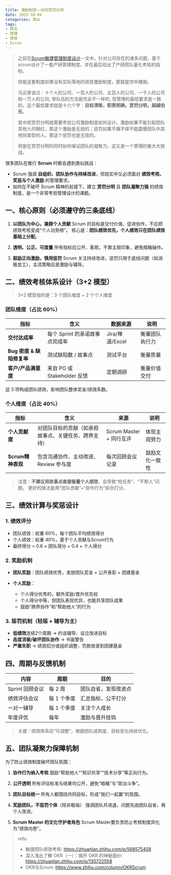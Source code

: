 ```yaml
---
title: 激励制度——如何赏罚分明
date: 2025-10-04
categories: 商业
tags: 
- 商业
- 管理
- 绩效
- Scrum
---
```


> 之前在[Scrum敏捷管理制度设计](https://blog.hufeifei.cn/2025/05/business/scrum/)一文中，针对公司存在的诸多问题，基于scrum设计了一套产研管理制度。并在最后给出了产研团队量化考核的指标。
>
> 但是这套制度如果没有实际落地的绩效激励制度，那就是空中楼阁。
>
> 马云曾说过：十个人的公司、一百人的公司、五百人的公司、一千人的公司和一万人的公司, 带队伍的方法是完全不一样的, 但管理的最低要求是一致的。这个最低要求就是十六个字：**⽬标清晰，职责明确，赏罚分明，超越伯乐**。
>
> 其中呢赏罚分明就需要考验公司激励制度如何设计。激励如果不能引起团队其他人的眼红，那这个激励是无效的；惩罚如果不痛不痒不能震慑团队中其他同类型的人，那这个惩罚也是无效的。
>
> 但是在赏罚分明的同时如何保证团队的凝聚力，这又是一个管理的重大大挑战。

很多团队在推行 **Scrum** 时都会遇到类似挑战：
* Scrum 强调 **自组织、团队协作与持续改进**，但现实中又必须面对 **绩效考核、奖惩与个人激励** 的管理要求。
* 如何在不破坏 Scrum 精神的前提下，建立 **赏罚分明** 且 **团队凝聚力强** 的绩效制度，是一个非常考验管理设计的课题。

## 一、核心原则（必须遵守的三条底线）

1. **以团队为中心，兼顾个人贡献**
   Scrum 的目标是交付价值、促进协作，不应把绩效考核变成“个人功劳榜”。
   核心是：**团队绩效优先，个人绩效只在团队绩效基础上分配**。

2. **透明、公正、可度量**
   所有指标应公开、客观，不靠主观印象，避免暗箱操作。

3. **鼓励正向激励，慎用惩罚**
   Scrum 关注持续改进，惩罚只用于底线问题（如消极怠工），主流策略应是激励与辅导。

## 二、绩效考核体系设计（3+2 模型）

> 3+2 模型指的是：3 个团队维度 + 2 个个人维度

### 团队维度（占比 60%）

| 指标                 | 含义                     | 数据来源          | 说明      |
| ------------------ | ---------------------- | ------------- | ------- |
| **交付达成率**          | 每个 Sprint 的承诺故事点完成率    | Jira/禅道/Excel | 衡量团队执行力 |
| **Bug 密度 & 缺陷修复率** | 测试缺陷数 / 故事点            | 测试平台          | 衡量质量    |
| **客户/产品满意度**       | 来自 PO 或 Stakeholder 反馈 | 定期调研          | 衡量价值交付  |

这 3 项构成团队绩效，影响团队整体奖金/绩效系数。

### 个人维度（占比 40%）

| 指标             | 含义                         | 来源                  | 说明      |
| -------------- | -------------------------- | ------------------- | ------- |
| **个人贡献度**      | 对团队目标的贡献（如承担故事点、关键任务、跨界支持） | Scrum Master + 同行互评 | 体现主观努力  |
| **Scrum精神表现** | 包含沟通协作、主动改进、Review 参与度     | 每次回顾会议记录            | 鼓励文化一致性 |

> 注意：**不建议用故事点直接衡量个人绩效**，会导致“抢任务”、“不帮人”问题。
> 更好的做法是用“团队贡献”+“协作行为”综合打分。

## 三、绩效计算与奖惩设计

### 1. 绩效评分

* 团队绩效：权重 60%，每个团队平均绩效得分
* 个人绩效：权重 40%，基于个人贡献与Scrum行为
* 最终得分 = 0.6 × 团队得分 + 0.4 × 个人得分

### 2. 奖励机制

* **团队奖励**：团队绩效优秀，发放团队奖金 + 公开表彰 + 团建基金
* **个人奖励**：

  * 个人得分优秀的，额外奖励/晋升优先权
  * 个人得分中等，但团队表现优异，也能共享团队成果
  * 鼓励“跨界协作”和“帮助他人”的行为

### 3. 惩罚机制（轻惩 + 辅导为主）

* **低绩效**连续2个周期 → 约谈辅导、设立改进目标
* **态度消极/破坏团队协作** → 书面警告
* **严重失职** → 绩效扣分或组织调整，罚款收录到团建基金

## 四、周期与反馈机制

| 内容          | 周期      | 目的         |
| ----------- | ------- | ---------- |
| Sprint 回顾会议 | 每 2 周   | 团队自省，发现改进点 |
| 绩效评估会议      | 每 1 个季度 | 汇总指标，公平打分  |
| 一对一辅导       | 每 1 个季度 | 关注个人成长     |
| 年度评优        | 每年      | 激励与晋升挂钩    |

> 关键：绩效体系应“可调整”，根据团队成熟度、目标变化持续优化。

## 五、团队凝聚力保障机制

为了防止绩效制度破坏团队氛围：

1. **协作行为纳入考核**
   鼓励“帮助他人”“知识共享”“技术分享”等正向行为。

2. **公开透明**
   所有评估标准与结果均公开，避免“暗箱”与“政治斗争”。

3. **团队目标统一**
   所有人都围绕共同目标，形成“我们一起赢”的氛围。

4. **奖励团队，不惩罚个体**（除非极端）
   强调团队共进退，问题先由团队自省，再个人改进。

5. **Scrum Master 的文化守护者角色**
   Scrum Master要负责防止考核制度异化为“绩效内卷”。

> refs:
> * 敏捷团队绩效考核: https://zhuanlan.zhihu.com/p/568575458
> * 深入浅出了解 OKR（一）：揭开 OKR 的神秘面纱: https://zhuanlan.zhihu.com/p/130722558
> * OKR与Scrum: https://www.zhihu.com/column/OKRScrum
